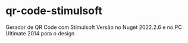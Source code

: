 # qr-code-stimulsoft
Gerador de QR Code com Stimulsoft Versão no Nuget 2022.2.6 e no PC Ultimate 2014 para o design



